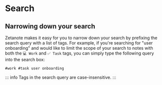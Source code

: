 # Search

## Narrowing down your search

Zetanote makes it easy for you to narrow down your search by prefixing the search query with a list of tags. For example, if you're searching for "user onboarding" and would like to limit the scope of your search to notes with both the `💻 Work` and `✅ Task` tags, you can simply type the following query into the search box:

```
#work #task user onboarding
```

::: info
Tags in the search query are case-insensitive.
:::
